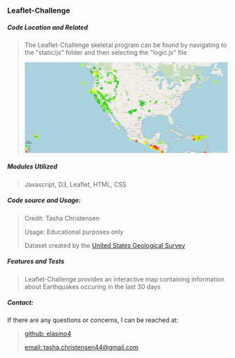 <h3>Leaflet-Challenge</h3>

<h5>Code Location and Related</h5>

> The Leaflet-Challenge skeletal program can be found by navigating to the "static/js" folder and then selecting the "logic.js" file
>
> ![All Earthquakes in the Last 30 Days](Leaflet-Challenge-Capture.PNG)


<h5>Modules Utilized</h5>

> Javascript, D3, Leaflet, HTML, CSS
> 

<h5>Code source and Usage:</h5>

> Credit: Tasha Christensen
>
> Usage: Educational purposes only
>
> Dataset created by the [United States Geological Survey](https://earthquake.usgs.gov/earthquakes/feed/v1.0/geojson.php)
> 


<h5>Features and Tests</h5>

> Leaflet-Challenge provides an interactive map containing information about Earthquakes occuring in the last 30 days
> 

<h5>Contact:</h5>

If there are any questions or concerns, I can be reached at:
> [github: elasmo4](https://github.com/elasmo4)
>
> [email: tasha.christensen44@gmail.com](mailto:tasha.christensen44@gmail.com)
